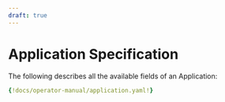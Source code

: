 ```yaml
---
draft: true
---
```


# Application Specification

The following describes all the available fields of an Application:

```yaml
{!docs/operator-manual/application.yaml!}
```
